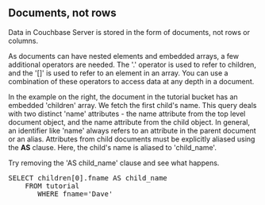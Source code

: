 ## Documents, not rows

Data in Couchbase Server is stored in the form of documents, not rows
or columns.

As documents can have nested elements and embedded arrays, a few
additional operators are needed. The '.' operator is used to refer to
children, and the '[]' is used to refer to an element in an array. You
can use a combination of these operators to access data at any depth
in a document.

In the example on the right, the document in the tutorial bucket has
an embedded 'children' array. We fetch the first child's name. This
query deals with two distinct 'name' attributes - the name attribute
from the top level document object, and the name attribute from the
child object. In general, an identifier like 'name' always refers to
an attribute in the parent document or an alias. Attributes from child
documents must be explicitly aliased using the **AS** clause. Here,
the child's name is aliased to 'child_name'.

Try removing the 'AS child_name' clause and see what happens.

<pre id="example">
SELECT children[0].fname AS child_name
	FROM tutorial
       WHERE fname='Dave'
</pre>
